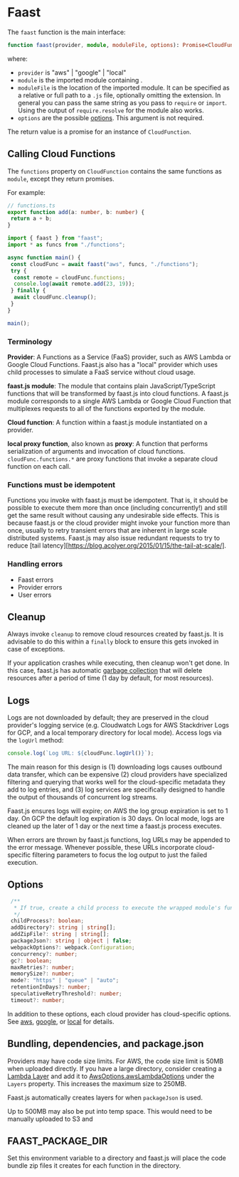 # Faast

The `faast` function is the main interface:

```typescript
function faast(provider, module, moduleFile, options): Promise<CloudFunction>;
```

where:

- `provider` is "aws" | "google" | "local"
- `module` is the imported module containing .
- `moduleFile` is the location of the imported module. It can be specified as a relative or full path to a `.js` file, optionally omitting the extension. In general you can pass the same string as you pass to `require` or `import`. Using the output of `require.resolve` for the module also works.
- `options` are the possible [options](#Options). This argument is not required.

The return value is a promise for an instance of `CloudFunction`.

## Calling Cloud Functions

The `functions` property on `CloudFunction` contains the same functions as `module`, except they return promises.

For example:

```typescript
// functions.ts
export function add(a: number, b: number) {
 return a + b;
}
```

```typescript
import { faast } from "faast";
import * as funcs from "./functions";

async function main() {
 const cloudFunc = await faast("aws", funcs, "./functions");
 try {
  const remote = cloudFunc.functions;
  console.log(await remote.add(23, 19));
 } finally {
  await cloudFunc.cleanup();
 }
}

main();
```

### Terminology

**Provider**: A Functions as a Service (FaaS) provider, such as AWS Lambda or
Google Cloud Functions. Faast.js also has a "local" provider which uses child
processes to simulate a FaaS service without cloud usage.

**faast.js module**: The module that contains plain JavaScript/TypeScript
functions that will be transformed by faast.js into cloud functions. A faast.js
module corresponds to a single AWS Lambda or Google Cloud Function that
multiplexes requests to all of the functions exported by the module.

**Cloud function**: A function within a faast.js module instantiated on a
provider.

**local proxy function**, also known as **proxy**: A function that performs
serialization of arguments and invocation of cloud functions. `cloudFunc.functions.*` are
proxy functions that invoke a separate cloud function on each call.

### Functions must be idempotent

Functions you invoke with faast.js must be idempotent. That is, it should be possible to execute them more than once (including concurrently!) and still get the same result without causing any undesirable side effects. This is because faast.js or the cloud provider might invoke your function more than once, usually to retry transient errors that are inherent in large scale distributed systems. Faast.js may also issue redundant requests to try to reduce [tail latency][https://blog.acolyer.org/2015/01/15/the-tail-at-scale/].

### Handling errors

- Faast errors
- Provider errors
- User errors

## Cleanup

Always invoke `cleanup` to remove cloud resources created by faast.js. It is advisable to do this within a `finally` block to ensure this gets invoked in case of exceptions.

If your application crashes while executing, then cleanup won't get done. In this case, faast.js has automatic [garbage collection](./02-options#Garbage-Collection) that will delete resources after a period of time (1 day by default, for most resources).

## Logs

Logs are not downloaded by default; they are preserved in the cloud provider's logging service (e.g. Cloudwatch Logs for AWS Stackdriver Logs for GCP, and a local temporary directory for local mode). Access logs via the `logUrl` method:

```typescript
console.log(`Log URL: ${cloudFunc.logUrl()}`);
```

The main reason for this design is (1) downloading logs causes outbound data transfer, which can be expensive (2) cloud providers have specialized filtering and querying that works well for the cloud-specific metadata they add to log entries, and (3) log services are specifically designed to handle the output of thousands of concurrent log streams.

Faast.js ensures logs will expire; on AWS the log group expiration is set to 1 day. On GCP the default log expiration is 30 days. On local mode, logs are cleaned up the later of 1 day or the next time a faast.js process executes.

When errors are thrown by faast.js functions, log URLs may be appended to the error message. Whenever possible, these URLs incorporate cloud-specific filtering parameters to focus the log output to just the failed execution.

## Options

```typescript
 /**
  * If true, create a child process to execute the wrapped module's functions.
  */
 childProcess?: boolean;
 addDirectory?: string | string[];
 addZipFile?: string | string[];
 packageJson?: string | object | false;
 webpackOptions?: webpack.Configuration;
 concurrency?: number;
 gc?: boolean;
 maxRetries?: number;
 memorySize?: number;
 mode?: "https" | "queue" | "auto";
 retentionInDays?: number;
 speculativeRetryThreshold?: number;
 timeout?: number;
```

In addition to these options, each cloud provider has cloud-specific options. See [aws](./04-aws-lambda#Options), [google](./05-google-cloud-functions#Options), or [local](./06-local#Options) for details.

## Bundling, dependencies, and package.json

Providers may have code size limits. For AWS, the code size limit is 50MB when
uploaded directly. If you have a large directory, consider creating a
[Lambda Layer](https://us-west-2.console.aws.amazon.com/lambda/home?#/layers)
and add it to [AwsOptions.awsLambdaOptions](api/faastjs.awsoptions.awslambdaoptions.md) under the `Layers` property.
This increases the maximum size to 250MB.

Faast.js automatically creates layers for when `packageJson` is used.

Up to 500MB may also be put into temp space. This would need to be manually uploaded to S3 and

## FAAST_PACKAGE_DIR

Set this environment variable to a directory and faast.js will place the code
bundle zip files it creates for each function in the directory.
